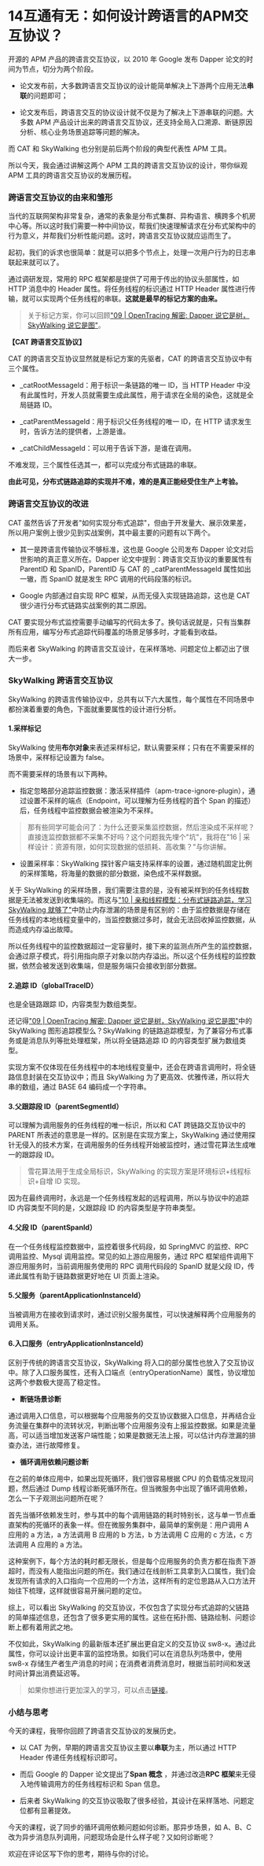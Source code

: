 # 14互通有无：如何设计跨语言的APM交互协议？

开源的 APM 产品的跨语言交互协议，以 2010 年 Google 发布 Dapper 论文的时间为节点，切分为两个阶段。

* 论文发布前，大多数跨语言交互协议的设计能简单解决上下游两个应用无法**串联**的问题即可；

* 论文发布后，跨语言交互的协议设计就不仅是为了解决上下游串联的问题。大多数 APM 产品设计出来的跨语言交互协议，还支持全局入口溯源、断链原因分析、核心业务场景追踪等问题的解决。

而 CAT 和 SkyWalking 也分别是前后两个阶段的典型代表性 APM 工具。

所以今天，我会通过讲解这两个 APM 工具的跨语言交互协议的设计，带你纵观 APM 工具的跨语言交互协议的发展历程。

### 跨语言交互协议的由来和雏形

当代的互联网架构非常复杂，通常的表象是分布式集群、异构语言、横跨多个机房中心等。所以这时我们需要一种中间协议，帮我们快速理解请求在分布式架构中的行为意义，并帮我们分析性能问题。这时，跨语言交互协议就应运而生了。

起初，我们的诉求也很简单：就是可以把多个节点上，处理一次用户行为的日志串联起来就可以了。

通过调研发现，常用的 RPC 框架都是提供了可用于传出的协议头部属性，如 HTTP 消息中的 Header 属性。将任务线程的标识通过 HTTP Header 属性进行传输，就可以实现两个任务线程的串联。**这就是最早的标记方案的由来。**
> 关于标记方案，你可以回顾["09 \| OpenTracing 解密: Dapper 说它是树，SkyWalking 说它是图"](https://kaiwu.lagou.com/course/courseInfo.htm?courseId=729#/detail/pc?id=7058&fileGuid=xxQTRXtVcqtHK6j8)。

**【CAT 跨语言交互协议】**

CAT 的跨语言交互协议显然就是标记方案的先驱者，CAT 的跨语言交互协议中有三个属性。

* _catRootMessageId：用于标识一条链路的唯一 ID，当 HTTP Header 中没有此属性时，开发人员就需要生成此属性，用于请求在全局的染色，这就是全局链路 ID。

* _catParentMessageId：用于标识父任务线程的唯一 ID，在 HTTP 请求发生时，告诉方法的提供者，上游是谁。

* _catChildMessageId：可以用于告诉下游，是谁在调用。

不难发现，三个属性任选其一，都可以完成分布式链路的串联。

**由此可见，分布式链路追踪的实现并不难，难的是真正能经受住生产上考验。**

### 跨语言交互协议的改进

CAT 虽然告诉了开发者"如何实现分布式追踪"，但由于开发量大、展示效果差，所以用户案例上很少见到实战案例，其中最主要的问题有以下两个。

* 其一是跨语言传输协议不够标准，这也是 Google 公司发布 Dapper 论文对后世影响的真正意义所在。Dapper 论文中提到：跨语言交互协议的重要属性有 ParentID 和 SpanID，ParentID 与 CAT 的 _catParentMessageId 属性如出一辙，而 SpanID 就是发生 RPC 调用的代码段落的标识。

* Google 内部通过自实现 RPC 框架，从而无侵入实现链路追踪，这也是 CAT 很少进行分布式链路实战案例的其二原因。

CAT 要实现分布式监控需要手动编写的代码太多了。换句话说就是，只有当集群所有应用，编写分布式追踪代码覆盖的场景足够多时，才能看到收益。

而后来者 SkyWalking 的跨语言交互设计，在采样落地、问题定位上都迈出了很大一步。

### SkyWalking 跨语言交互协议

SkyWalking 的跨语言传输协议中，总共有以下六大属性，每个属性在不同场景中都扮演着重要的角色，下面就重要属性的设计进行分析。

#### 1.采样标记

SkyWalking 使用**布尔对象**来表述采样标记，默认需要采样；只有在不需要采样的场景中，采样标记设置为 false。

而不需要采样的场景有以下两种。

* 指定忽略部分追踪监控数据：激活采样插件（apm-trace-ignore-plugin），通过设置不采样的端点（Endpoint，可以理解为任务线程的首个 Span 的描述）后，任务线程中监控数据会被渲染为不采样。

> 那有些同学可能会问了：为什么还要采集监控数据，然后渲染成不采样呢？直接连监控数据都不采集不好吗？这个问题我先埋个"坑"，我将在"16 \| 采样设计：资源有限，如何实现数据的低损耗、高收集？"与你讲解。

* 设置采样率：SkyWalking 探针客户端支持采样率的设置，通过随机固定比例的采样策略，将海量的数据的部分数据，染色成不采样数据。

关于 SkyWalking 的采样场景，我们需要注意的是，没有被采样到的任务线程数据是无法被发送到收集端的。而这与["10 \| 亲和线程模型：分布式链路追踪，学习 SkyWalking 就够了"](https://kaiwu.lagou.com/course/courseInfo.htm?courseId=729#/detail/pc?id=7059&fileGuid=xxQTRXtVcqtHK6j8)中防止内存泄漏的场景是有区别的：由于监控数据是存储在任务线程的本地线程变量中的，当监控数据过多时，就会无法回收掉监控数据，从而造成内存溢出故障。

所以任务线程中的监控数据超过一定容量时，接下来的监测点所产生的监控数据，会通过原子模式，将引用指向原子对象以防内存溢出。所以这个任务线程的监控数据，依然会被发送到收集端，但是服务端只会接收到部分数据。

#### 2.追踪 ID（globalTraceID）

也是全链路跟踪 ID，内容类型为数组类型。

还记得["09 \| OpenTracing 解密: Dapper 说它是树，SkyWalking 说它是图"](https://kaiwu.lagou.com/course/courseInfo.htm?courseId=729#/detail/pc?id=7058&fileGuid=xxQTRXtVcqtHK6j8)中的 SkyWalking 图形追踪模型么？SkyWalking 的链路追踪模型，为了兼容分布式事务或是消息队列等批处理框架，所以将全链路追踪 ID 的内容类型扩展为数组类型。

实现方案不仅体现在任务线程中的本地线程变量中，还会在跨语言调用时，将全链路信息封装在交互协议中；而且 SkyWalking 为了更高效、优雅传递，所以将大串的数组，通过 BASE 64 编码成一个字符串。

#### 3.父跟踪段 ID（parentSegmentId）

可以理解为调用服务的任务线程的唯一标识，所以和 CAT 跨链路交互协议中的 PARENT 所表述的意思是一样的。区别是在实现方案上，SkyWalking 通过使用探针无侵入的技术方案，在调用服务的任务线程开始被监控时，通过雪花算法生成唯一的跟踪段 ID。
> 雪花算法用于生成全局标识，SkyWalking 的实现方案是环境标识+线程标识+自增 ID 实现。

因为在最终调用时，永远是一个任务线程发起的远程调用，所以与协议中的追踪 ID 内容类型不同的是，父跟踪段 ID 的内容类型是字符串类型。

#### 4.父段 ID（parentSpanId）

在一个任务线程监控数据中，监控着很多代码段，如 SpringMVC 的监控、RPC 调用监控、Mysql 调用监控。常见的如上游应用服务，通过 RPC 框架组件调用下游应用服务时，当前调用服务使用的 RPC 调用代码段的 SpanID 就是父段 ID，传递此属性有助于链路数据更好地在 UI 页面上渲染。

#### 5.父服务（parentApplicationInstanceId）

当被调用方在接收到请求时，通过识别父服务属性，可以快速解释两个应用服务的调用关系。

#### 6.入口服务（entryApplicationInstanceId）

区别于传统的跨语言交互协议，SkyWalking 将入口的部分属性也放入了交互协议中。除了入口服务属性，还有入口端点（entryOperationName）属性，协议增加这两个参数极大提高了稳定性。

* **断链场景诊断**

通过调用入口信息，可以根据每个应用服务的交互协议数据入口信息，并再结合业务流量在集群中的流转状况，判断出哪个应用服务没有上报监控数据。如果是流量高，可以适当增加发送客户端性能；如果是数据无法上报，可以估计内存泄漏的排查办法，进行故障修复。

* **循环调用依赖问题诊断**

在之前的单体应用中，如果出现死循环，我们很容易根据 CPU 的负载情况发现问题，然后通过 Dump 线程诊断死循环所在。但当微服务中出现了循环调用依赖，怎么一下子观测出问题所在呢？

首先当循环依赖发生时，参与其中的每个调用链路的耗时特别长，这与单一节点垂直架构的死循环的表象一样。但在微服务集群中，最简单的案例是：用户调用 A 应用的 a 方法，a 方法调用 B 应用的 b 方法，b 方法调用 C 应用的 c 方法，c 方法调用 A 应用的 a 方法。

这种案例下，每个方法的耗时都无限长，但是每个应用服务的负责方都在指责下游超时，而没有人能指出问题的所在。我们通过在线剖析工具拿到入口属性，我们会发现所有请求的入口指向一个应用的一个方法，这样所有的定位思路从入口方法开始往下梳理，这样就很容易开展问题的定位。

综上，可以看出 SkyWalking 的交互协议，不仅包含了实现分布式追踪的父链路的简单描述信息，还包含了很多更实用的属性。这些在拓扑图、链路绘制、问题诊断上都有着用武之地。

不仅如此，SkyWalking 的最新版本还扩展出更自定义的交互协议 sw8-x。通过此属性，你可以设计出更丰富的监控场景。如我们可以在消息队列场景中，使用 sw8-x 存储生产者生产消息的时间；在消费者消费消息时，根据当前时间和发送时间计算出消费延迟等。
> 如果你想进行更加深入的学习，可以点击[链接](https://github.com/apache/skywalking/blob/v8.5.0/docs/en/protocols/Skywalking-Cross-Process-Propagation-Headers-Protocol-v3.md?fileGuid=xxQTRXtVcqtHK6j8)。

### 小结与思考

今天的课程，我带你回顾了跨语言交互协议的发展历史。

* 以 CAT 为例，早期的跨语言交互协议主要以**串联**为主，所以通过 HTTP Header 传递任务线程标识即可。

* 而后 Google 的 Dapper 论文提出了**Span 概念** ，并通过改造**RPC 框架**来无侵入地传输调用方的任务线程标识和 Span 信息。

* 后来者 SkyWalking 的交互协议吸取了很多经验，其设计在采样落地、问题定位都有显著提效。

今天的课程，说了同步的循环调用依赖问题如何诊断。那异步场景，如 A、B、C 改为异步消息队列调用，问题现场会是什么样子呢？又如何诊断呢？

欢迎在评论区写下你的思考，期待与你的讨论。


